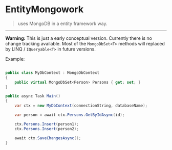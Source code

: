 # EntityMongowork

> uses MongoDB in a entity framework way.

---

**Warning:** This is just a early conceptual version. Currently there is no change tracking available. Most of the `MongoDbSet<T>` methods will replaced by LINQ / `IQueryable<T>` in future versions.

Example:

``` csharp

public class MyDbContext : MongoDbContext
{
	public virtual MongoDbSet<Person> Persons { get; set; }
}

public async Task Main()
{
	var ctx = new MyDbContext(connectionString, databaseName);

	var person = await ctx.Persons.GetByIdAsync(id);

	ctx.Persons.Insert(person1);
	ctx.Persons.Insert(person2);

	await ctx.SaveChangesAsync();
}

```

